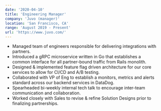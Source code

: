 ```yaml
---
date: '2020-04-10'
title: 'Engineering Manager'
company: 'Juvo (manager)'
location: 'San Francisco, CA'
range: 'August 2019 - Present'
url: 'https://www.juvo.com/'
---
```


- Managed team of engineers responsible for delivering integrations with partners.
- Introduced a gRPC microservice written in Go that establishes a common interface for all partner-bound traffic from
  Rails monolith.
- Designed & implemented feature flag driven architecture for our core services to allow for CI/CD and A/B testing.
- Collaborated with VP of Eng to establish a monitors, metrics and alerts standard across our backend services in DataDog.
- Spearheaded bi-weekly internal tech talk to encourage inter-team communication and collaboration.
- Worked closely with Sales to revise & refine Solution Designs prior to finalizing partnerships.
